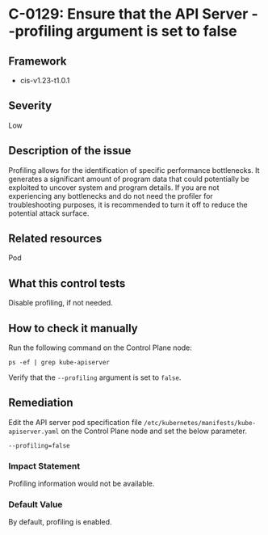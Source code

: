 # C-0129: Ensure that the API Server --profiling argument is set to false

## Framework
* cis-v1.23-t1.0.1
 
## Severity
Low

## Description of the issue
Profiling allows for the identification of specific performance bottlenecks. It generates a significant amount of program data that could potentially be exploited to uncover system and program details. If you are not experiencing any bottlenecks and do not need the profiler for troubleshooting purposes, it is recommended to turn it off to reduce the potential attack surface.
 
## Related resources
Pod
 
## What this control tests 
Disable profiling, if not needed.
 
## How to check it manually 
Run the following command on the Control Plane node:

 
```
ps -ef | grep kube-apiserver

```
 Verify that the `--profiling` argument is set to `false`.
 
## Remediation
Edit the API server pod specification file `/etc/kubernetes/manifests/kube-apiserver.yaml` on the Control Plane node and set the below parameter.

 
```
--profiling=false

```
 
### Impact Statement
Profiling information would not be available.
 
### Default Value
By default, profiling is enabled.
 
